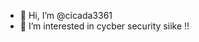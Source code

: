 - 👋 Hi, I’m @cicada3361
- 👀 I’m interested in cycber security siike !!

<!---
cicada3361/cicada3361 is a ✨ special ✨ repository because its `README.md` (this file) appears on your GitHub profile.
You can click the Preview link to take a look at your changes.
--->
